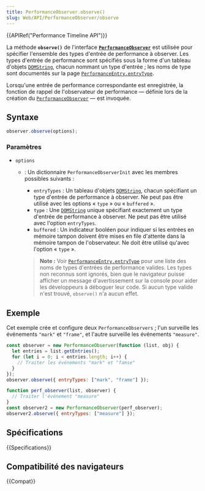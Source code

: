 ```yaml
---
title: PerformanceObserver.observe()
slug: Web/API/PerformanceObserver/observe
---
```


{{APIRef("Performance Timeline API")}}

La méthode **`observe()`** de l'interface **[`PerformanceObserver`](/fr/docs/Web/API/PerformanceObserver)** est utilisée pour spécifier l'ensemble des types d'entrée de performance à observer. Les types d'entrée de performance sont spécifiés sous la forme d'un tableau d'objets [`DOMString`](/fr/docs/Web/API/DOMString), chacun nommant un type d'entrée ; les noms de type sont documentés sur la page [`PerformanceEntry.entryType`](/fr/docs/Web/API/PerformanceEntry/entryType).

Lorsqu'une entrée de performance correspondante est enregistrée, la fonction de rappel de l'observateur de performance — définie lors de la création du [`PerformanceObserver`](/fr/docs/Web/API/PerformanceObserver) — est invoquée.

## Syntaxe

```js
observer.observe(options);
```

### Paramètres

- `options`

  - : Un dictionnaire `PerformanceObserverInit` avec les membres possibles suivants :

    - `entryTypes` : Un tableau d'objets [`DOMString`](/fr/docs/Web/API/DOMString), chacun spécifiant un type d'entrée de performance à observer. Ne peut pas être utilisé avec les options « `type` » ou « `buffered` ».
    - `type` : Une [`DOMString`](/fr/docs/Web/API/DOMString) unique spécifiant exactement un type d'entrée de performance à observer. Ne peut pas être utilisé avec l'option `entryTypes`.
    - `buffered` : Un indicateur booléen pour indiquer si les entrées en mémoire tampon doivent être mises en file d'attente dans la mémoire tampon de l'observateur. Ne doit être utilisé qu'avec l'option « `type` ».

    > **Note :** Voir [`PerformanceEntry.entryType`](/fr/docs/Web/API/PerformanceEntry/entryType) pour une liste des noms de types d'entrées de performance valides. Les types non reconnus sont ignorés, bien que le navigateur puisse afficher un message d'avertissement sur la console pour aider les développeurs à déboguer leur code. Si aucun type valide n'est trouvé, `observe()` n'a aucun effet.

## Exemple

Cet exemple crée et configure deux `PerformanceObservers` ; l'un surveille les événements `"mark"` et `"frame"`, et l'autre surveille les événements `"measure"`.

```js
const observer = new PerformanceObserver(function (list, obj) {
  let entries = list.getEntries();
  for (let i = 0; i < entries.length; i++) {
    // Traiter les événements "mark" et "famse"
  }
});
observer.observe({ entryTypes: ["mark", "frame"] });

function perf_observer(list, observer) {
  // Traiter l'événement "measure"
}
const observer2 = new PerformanceObserver(perf_observer);
observer2.observe({ entryTypes: ["measure"] });
```

## Spécifications

{{Specifications}}

## Compatibilité des navigateurs

{{Compat}}

